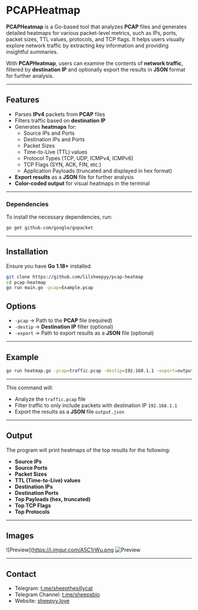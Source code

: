 # PCAPHeatmap

**PCAPHeatmap** is a Go-based tool that analyzes **PCAP** files and generates detailed heatmaps for various packet-level metrics, such as IPs, ports, packet sizes, TTL values, protocols, and TCP flags. It helps users visually explore network traffic by extracting key information and providing insightful summaries.

With **PCAPHeatmap**, users can examine the contents of **network traffic**, filtered by **destination IP** and optionally export the results in **JSON** format for further analysis.

---

## Features

- Parses **IPv4** packets from **PCAP** files  
- Filters traffic based on **destination IP**  
- Generates **heatmaps** for:
  - Source IPs and Ports  
  - Destination IPs and Ports  
  - Packet Sizes  
  - Time-to-Live (TTL) values  
  - Protocol Types (TCP, UDP, ICMPv4, ICMPv6)  
  - TCP Flags (SYN, ACK, FIN, etc.)  
  - Application Payloads (truncated and displayed in hex format)  
- **Export results** as a **JSON** file for further analysis  
- **Color-coded output** for visual heatmaps in the terminal

---

### Dependencies

To install the necessary dependencies, run:

```sh
go get github.com/google/gopacket
```

---

## Installation

Ensure you have **Go 1.18+** installed.

```sh
git clone https://github.com/lilsheepyy/pcap-heatmap
cd pcap-heatmap
go run main.go -pcap=Example.pcap
```

## Options

- `-pcap` → Path to the **PCAP** file (required)
- `-destip` → **Destination IP** filter (optional)
- `-export` → Path to export results as a **JSON** file (optional)

---

## Example

```sh
go run heatmap.go -pcap=traffic.pcap -destip=192.168.1.1 -export=output.json
```
---

This command will:

- Analyze the `traffic.pcap` file
- Filter traffic to only include packets with destination IP `192.168.1.1`
- Export the results as a **JSON** file `output.json`

---

## Output

The program will print heatmaps of the top results for the following:

- **Source IPs**
- **Source Ports**
- **Packet Sizes**
- **TTL (Time-to-Live) values**
- **Destination IPs**
- **Destination Ports**
- **Top Payloads (hex, truncated)**
- **Top TCP Flags**
- **Top Protocols**

---

## Images

![Preview](https://i.imgur.com/A5C1rWu.png
![Preview](https://i.imgur.com/VHAXlHp.png)

---

## Contact

- Telegram: [t.me/sheepthesillycat](https://t.me/sheepthesillycat)
- Telegram Channel: [t.me/sheepsbio](https://t.me/sheepsbio)
- Website: [sheepyy.love](https://sheepyy.love)
